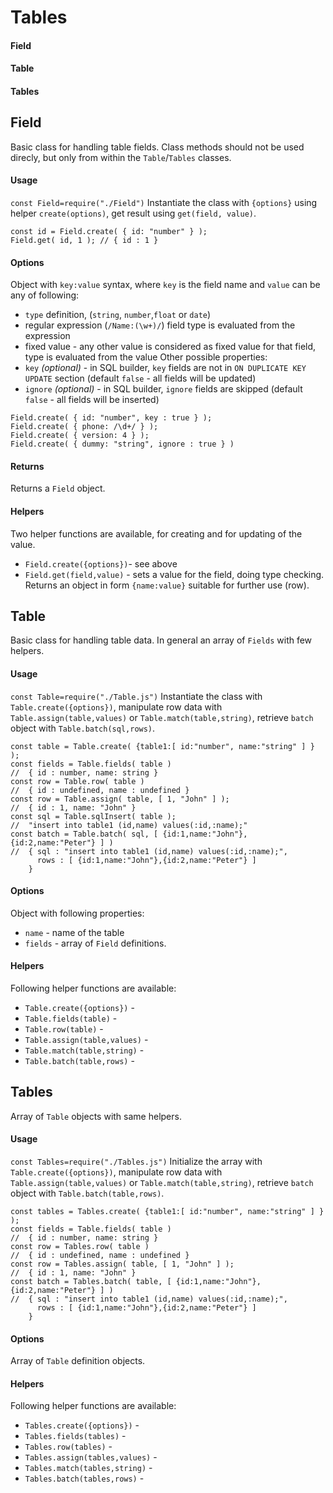 # Tables

#### Field

#### Table

#### Tables

## Field

Basic class for handling table fields. Class methods should not be used direcly, but only from within the `Table`/`Tables` classes.

#### Usage

`const Field=require("./Field")`
Instantiate the class with `{options}` using helper `create(options)`, get result using `get(field, value)`.

```
const id = Field.create( { id: "number" } );
Field.get( id, 1 ); // { id : 1 }
```

#### Options

Object with `key:value` syntax, where `key` is the field name and `value` can be any of following:

- `type` definition, (`string`, `number`,`float` or `date`)
- regular expression (`/Name:(\w+)/`) field type is evaluated from the expression
- fixed value - any other value is considered as fixed value for that field, type is evaluated from the value
  Other possible properties:
- `key` _(optional)_ - in SQL builder, `key` fields are not in `ON DUPLICATE KEY UPDATE` section (default `false` - all fields will be updated)
- `ignore` _(optional)_ - in SQL builder, `ignore` fields are skipped (default `false` - all fields will be inserted)

```
Field.create( { id: "number", key : true } );
Field.create( { phone: /\d+/ } );
Field.create( { version: 4 } );
Field.create( { dummy: "string", ignore : true } )
```

#### Returns

Returns a `Field` object.

#### Helpers

Two helper functions are available, for creating and for updating of the value.

- `Field.create({options})`- see above
- `Field.get(field,value)` - sets a value for the field, doing type checking.  
  Returns an object in form `{name:value}` suitable for further use (row).

## Table

Basic class for handling table data. In general an array of `Fields` with few helpers.

#### Usage

`const Table=require("./Table.js")`
Instantiate the class with `Table.create({options})`, manipulate row data with `Table.assign(table,values)` or `Table.match(table,string)`, retrieve `batch` object with `Table.batch(sql,rows)`.

```
const table = Table.create( {table1:[ id:"number", name:"string" ] } );
const fields = Table.fields( table )
//  { id : number, name: string }
const row = Table.row( table )
//  { id : undefined, name : undefined }
const row = Table.assign( table, [ 1, "John" ] );
//  { id : 1, name: "John" }
const sql = Table.sqlInsert( table );
//  "insert into table1 (id,name) values(:id,:name);"
const batch = Table.batch( sql, [ {id:1,name:"John"}, {id:2,name:"Peter"} ] )
//  { sql : "insert into table1 (id,name) values(:id,:name);",
      rows : [ {id:1,name:"John"},{id:2,name:"Peter"} ]
    }
```

#### Options

Object with following properties:

- `name` - name of the table
- `fields` - array of `Field` definitions.

#### Helpers

Following helper functions are available:

- `Table.create({options})` -
- `Table.fields(table)` -
- `Table.row(table)` -
- `Table.assign(table,values)` -
- `Table.match(table,string)` -
- `Table.batch(table,rows)` -

## Tables

Array of `Table` objects with same helpers.

#### Usage

`const Tables=require("./Tables.js")`
Initialize the array with `Table.create({options})`, manipulate row data with `Table.assign(table,values)` or `Table.match(table,string)`, retrieve `batch` object with `Table.batch(table,rows)`.

```
const tables = Tables.create( {table1:[ id:"number", name:"string" ] } );
const fields = Table.fields( table )
//  { id : number, name: string }
const row = Tables.row( table )
//  { id : undefined, name : undefined }
const row = Tables.assign( table, [ 1, "John" ] );
//  { id : 1, name: "John" }
const batch = Tables.batch( table, [ {id:1,name:"John"}, {id:2,name:"Peter"} ] )
//  { sql : "insert into table1 (id,name) values(:id,:name);",
      rows : [ {id:1,name:"John"},{id:2,name:"Peter"} ]
    }

```

#### Options

Array of `Table` definition objects.

#### Helpers

Following helper functions are available:

- `Tables.create({options})` -
- `Tables.fields(tables)` -
- `Tables.row(tables)` -
- `Tables.assign(tables,values)` -
- `Tables.match(tables,string)` -
- `Tables.batch(tables,rows)` -
